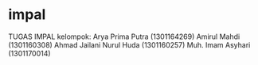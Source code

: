 # impal
TUGAS IMPAL kelompok:
Arya Prima Putra	 (1301164269)
Amirul Mahdi	(1301160308)
Ahmad Jailani Nurul Huda	(1301160257)
Muh. Imam Asyhari (1301170014)

